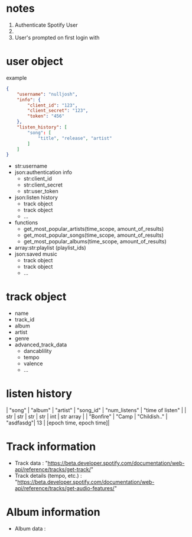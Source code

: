 # notes

1. Authenticate Spotify User
2. 
2. User's prompted on first login with 



# user object

example

```json
{
    "username": "nulljosh",
    "info": {
        "client_id": "123",
        "client_secret": "123",
        "token": "456"
    },
    "listen_history": [
        "song": [
            "title", "release", "artist"
        ]
    ]
}
```

 - str:username
 - json:authentication info
    - str:client_id
    - str:client_secret
    - str:user_token
 - json:listen history
    - track object
    - track object
    - ...
 - functions
    - get_most_popular_artists(time_scope, amount_of_results)
    - get_most_popular_songs(time_scope, amount_of_results)
    - get_most_popular_albums(time_scope, amount_of_results)
 - array:str:playlist (playlist_ids)
 - json:saved music
    - track object
    - track object
    - ...

# track object
 - name
 - track_id
 - album
 - artist
 - genre
 - advanced_track_data
    - dancablility
    - tempo
    - valence
    - ...


# listen history

| "song"    | "album"   | "artist"     | "song_id" | "num_listens" | "time of listen" |
| str       | str       | str          | str       | int           | str array        |
| "Bonfire" | "Camp     | "Childish.." | "asdfasdg"| 13            | [epoch time, epoch time]|

# Track information
 - Track data : "https://beta.developer.spotify.com/documentation/web-api/reference/tracks/get-track/"
 - Track details (tempo, etc.) : "https://beta.developer.spotify.com/documentation/web-api/reference/tracks/get-audio-features/"

# Album information
 - Album data : 